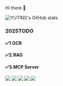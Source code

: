 
Hi there 👋

![YUTING's GitHub stats](https://github-readme-stats.vercel.app/api?username=YUTING0907&show_icons=true&theme=tokyonight)

### 2025TODO 
#### ✅1.OCR

#### ✅2.RAG

#### ✅3.MCP Server


<!--
**YUTING0907/YUTING0907** is a ✨ _special_ ✨ repository because its `README.md` (this file) appears on your GitHub profile.

### Visit times
![Visitor Count](https://profile-counter.glitch.me/YUTING0907/count.svg)

### language
![Top Langs](https://github-readme-stats.vercel.app/api/top-langs/?username=YUTING0907&layout=compact&theme=tokyonight)
Here are some ideas to get you started:

- 🔭 I’m currently working on ...
- 🌱 I’m currently learning ...
- 👯 I’m looking to collaborate on ...
- 🤔 I’m looking for help with ...
- 💬 Ask me about ...
- 📫 How to reach me: ...
- 😄 Pronouns: ...
- ⚡ Fun fact: ...
-->

![](https://github-profile-summary-cards.vercel.app/api/cards/profile-details?username=YUTING0907&theme=github_dark)
![](https://github-profile-summary-cards.vercel.app/api/cards/repos-per-language?username=YUTING0907&theme=github_dark) 
![](https://github-profile-summary-cards.vercel.app/api/cards/most-commit-language?username=YUTING0907&theme=github_dark)
![](https://github-profile-summary-cards.vercel.app/api/cards/stats?username=YUTING0907&theme=github_dark) 
![](https://github-profile-summary-cards.vercel.app/api/cards/productive-time?username=YUTING0907&theme=github_dark)
